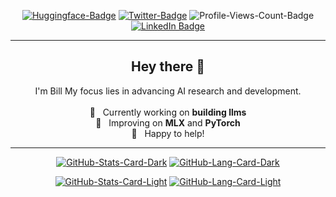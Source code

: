 <div align="center">
<p><a href="https://huggingface.co/williamzebrowski"><img src="https://img.shields.io/badge/%F0%9F%A4%97-williamzebrowski-grey" alt="Huggingface-Badge"></a> <a href="https://twitter.com/marcus_or_so"><img src="https://img.shields.io/badge/-wtzebrowski%5For_so-grey?logo=x" alt="Twitter-Badge"></a> <img src="https://komarev.com/ghpvc/?username=williamzebrowski&amp;color=grey" alt="Profile-Views-Count-Badge"> <a href="https://www.linkedin.com/in/williamzebrowski/"><img src="https://img.shields.io/badge/LinkedIn-blue?style=for-the-badge&logo=linkedin&logoColor=white" alt="LinkedIn Badge"/></a></p>
<hr>
  <h2>Hey there 👋</h2>
  <p align="center">
    I'm Bill My focus lies in advancing AI research and development.<br/><br/>
    🔭 &nbsp; Currently working on <b>building llms</b><br/>
    🌱 &nbsp; Improving on <b>MLX</b> and <b>PyTorch</b><br/>
    💬 &nbsp; Happy to help!
  </p>
<hr>
<p><a href="https://github.com/williamzebrowski/williamzebrowski#gh-dark-mode-only"><img src="https://github-readme-stats.vercel.app/api?username=williamzebrowski&amp;show_icons=true&amp;hide_border=true&amp;include_all_commits=true&amp;card_width=600&amp;custom_title=GitHub%20Open%20Source%20Stats&amp;title_color=3B7EBF&amp;text_color=FFF&amp;icon_color=3B7EBF&amp;hide=contribs&amp;show=reviews,prs_merged,prs_merged_percentage&amp;theme=transparent#gh-dark-mode-only" alt="GitHub-Stats-Card-Dark"></a> <a href="https://github.com/williamzebrowski/williamzebrowski#gh-dark-mode-only"><img src="https://github-readme-stats.vercel.app/api/top-langs/?username=williamzebrowski&amp;layout=compact&amp;hide_border=true&amp;card_width=600&amp;custom_title=GitHub%20Open%20Source%20Stats&amp;title_color=3B7EBF&amp;text_color=FFF&amp;icon_color=3B7EBF&amp;theme=transparent#gh-dark-mode-only" alt="GitHub-Lang-Card-Dark"></a></p>
<p><a href="https://github.com/williamzebrowski/williamzebrowski#gh-light-mode-only"><img src="https://github-readme-stats.vercel.app/api?username=williamzebrowski&amp;show_icons=true&amp;hide_border=true&amp;include_all_commits=true&amp;card_width=600&amp;custom_title=GitHub%20Open%20Source%20Stats&amp;title_color=3B7EBF&amp;text_color=474A4E&amp;icon_color=3B7EBF&amp;hide=contribs&amp;show=reviews,prs_merged,prs_merged_percentage&amp;theme=transparent#gh-light-mode-only" alt="GitHub-Stats-Card-Light"></a> <a href="https://github.com/williamzebrowski/williamzebrowski#gh-light-mode-only"><img src="https://github-readme-stats.vercel.app/api/top-langs/?username=williamzebrowski&amp;layout=compact&amp;hide_border=true&amp;card_width=600&amp;custom_title=GitHub%20Open%20Source%20Stats&amp;title_color=3B7EBF&amp;text_color=474A4E&amp;icon_color=3B7EBF&amp;theme=transparent#gh-light-mode-only" alt="GitHub-Lang-Card-Light"></a></p>
  </div>
